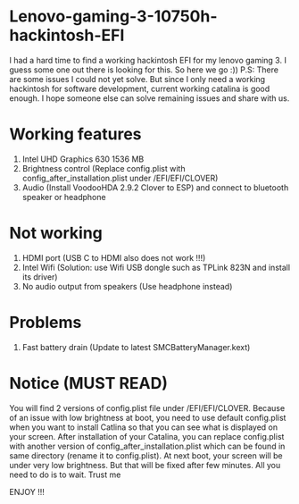 # Lenovo-gaming-3-10750h-hackintosh-EFI
I had a hard time to find a working hackintosh EFI for my lenovo gaming 3. I guess some one out there is looking for this. So here we go :))
P.S: There are some issues I could not yet solve. But since I only need a working hackintosh for software development, current working catalina is good enough. I hope someone else can solve remaining issues and share with us.

# Working features
1. Intel UHD Graphics 630 1536 MB
2. Brightness control (Replace config.plist with config_after_installation.plist under /EFI/EFI/CLOVER)
3. Audio (Install VoodooHDA 2.9.2 Clover to ESP) and connect to bluetooth speaker or headphone

# Not working
1. HDMI port (USB C to HDMI also does not work !!!)
2. Intel Wifi (Solution: use Wifi USB dongle such as TPLink 823N and install its driver)
3. No audio output from speakers (Use headphone instead)

# Problems
1. Fast battery drain (Update to latest SMCBatteryManager.kext)

# Notice (MUST READ)
You will find 2 versions of config.plist file under /EFI/EFI/CLOVER. Because of an issue with low brightness at boot, you need to use default config.plist when you want to install Catlina so that you can see what is displayed on your screen.
After installation of your Catalina, you can replace config.plist with another version of config_after_installation.plist which can be found in same directory (rename it to config.plist).
At next boot, your screen will be under very low brightness. But that will be fixed after few minutes. All you need to do is to wait. Trust me

ENJOY !!!
